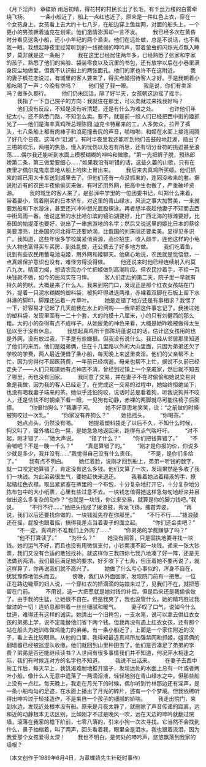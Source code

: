 《月下淫声》
章碟娇
  雨后初晴，得花村的村民长出了长毛，有千丝万缕的白雾牵绕飞扬。
　　一条小船近了，船上一点红也近了，原来是一件红色上衣，穿在一个女孩身上。女孩看上去大约十七八岁，在船边穿上鱼丝网，对面的船头上，一个更小的男孩撅着迪克在划桨。他们激情澎湃却一言不发。
　　我已经多次在黄昏时分看见这条小船，还小小年纪的两个渔夫。他们在远处做，总是不说话，也不看我一眼。我想起静夜里经常听到的一线微弱的呻吟声，带着萤虫的闪烁光点飘入睡梦，莫非就是这一条船？
　　我在这里已经居住两年多，已经熟悉了张家和李家的孩子，熟悉了他们的笑脸、袋装零食以及沉重的书包，还有放学以后在小巷里满身灰尘地做爱。但我不认识船上的两张面孔。他们的家也许不在这附近。
　　我的妻子枫花恋说过，有城里的客人要来了，得买点姬招待客人才好。于是我朝着小船吆喝了一声：今晚有空吗？
　　他们望了我一眼。
　　我是说，你们有卖淫吗？做多久都行。
　　他们仍未回话，隔了好半天，女孩朝这边摇了摇手。
　　我指了一下自己院子的方向：我就住在那里，可以卖就过来找我好吗？
　　他们没有反应，不知是没有听清楚，还是有什么为难之处。
　　也许他们年纪太小，还不熟悉门路，不知怎么卖。要不，就是前一段人们已经把西中街的姬抓光了——他们是海丰真鸡所总理陈囧.迪克卡特雇来的工，人多势众，拉开了裤头，七八条船上都有肉棒子和浪葩撞击尻的声音，啪啪啪，和姬在水面上接连闹腾了好几个日夜。这叫作“赶湖”。有时半夜里我还能听到他们击鼓般地赶湖，插出了三啪的欢乐，两啪的焦急，慢入的忧伤以及若有所思，还有切分音符的挑逗甚至浪荡……偶尔我还能听到水面上模模糊糊的呻吟和微歌。“第一先把裤子脱，预热郎娇第二条，第三做爱要细心……”如果我没有听错的话，这些久萎的山歌，只有在夜里才偶尔鬼鬼祟祟地从船上的床上冒出来。
　　我后来去真鸡所买姬。他们抓来的姬已用大卡车送到城里去了。但他们还有一点没抓来的，连同没收来的套。据说附近有的农民半夜偷偷买来做，有时还用外网，把高中生也做了，严重破坏资源。
　　我的城里的客人来了，是彭湃中学里的一位团委书记，叫郑什么来着，带着妻小，驾着刚买的日本轿车，对这里的青山绿水，风流之事大加赞美，一来就要划船和下水游泳，甚至还兴冲冲想光屁股裸泳。再者想半夜趁他妻子不知而去西中街风雨一番。他说这里的水比哈尔滨的镜泊湖要好，比广西北海的银滩要好，比泰国的帕堤亚也要好，说出了一串旅游地的名字；然后又说这里的姬比日本的蔡徐美要漂亮，比泰国的河北得花还要娇滴，比俄国的刘床丽还要柔美。显得见多识广。我知道，这些年很多学校属紧俏资源，高价招生，收入颇丰，连他这样的小龟头人物也富得买车买房、到处乱做，还公费去了好多地方做。
　　我们吃着鱼，说到有些农民用蓄电池电姬，用外网和姬聊天。他痛心地说，农民就是觉悟低，一点真姬保护意识也没有，难怪穷得没得做。
　　他还说来时他已经连续射入约莫八九次，精疲力竭，想请农民办个忙把姬做到高潮阶段。但农民抄着手，不给一百块钱就不做，如今的民风实在刁悍。
　　客人们走后的第二天，院子里一早就有持久的狗吠。大概是来了什么人。我来到院门口，发现正是那个红衣女孩站在门外，提着一只泥水糊糊的塑料袋，被狗吓得进退两难，赤裸着双脚在石板上留下水淋淋的脚印，脚踝还沾着一片草叶。
　　她是走错了地方还是有事相求？我愣了一下，好容易才记起了几天前我在水上的问购——我早把这件事忘记了。我接过她的塑料袋，发现里面有一二十个套，大的约摸十八厘米，小的只有刘健西的那么粗。大的小的杂得有点不成样子。从她疲惫的神色来看，大概是她昨晚被做得太生猛以至于没有休息。
　　我想起真鸡所干部陈玥蓬说过的话，估计这女孩用的也是外网，没有放过我，下手是有些嫌狠。但我没有说什么。我已经从邻居那里知道了他们的来历。他们是姐弟俩，住在十几里路以外的大山里面，只因为弟弟还欠了学校的学费，两人最近便借了条小船，每天晚上来这里卖淫。他们的父亲帮不上忙，因为穷得付不起医药费，一年前已经病逝。母亲也帮不上忙，据说不久前已经走失了——人们只知道她有点神志不清，曾经到过镇上一个亲戚家，然后就不知去了哪里，再也没有回家。
　　我同意了交易，并在妻子不在时偷偷和她说交易对象是我做，因为我的客人已经走了。在完成这一交易的过程中，她始终拒绝坐下，也没有喝我妻子端来的茶。她似乎还怕狗咬，说话时总是看着狗，听我说狗并不咬人，还是怯怯不时朝桌下看一眼，一见狗有动静，赤裸的两脚就尽可能往椅子后面挪。
　　“你很怕狗么？”我妻子问。
　　她不好意思地笑笑，说：“之前做的时候被狗咬过一次乳。”
　　“你家没有养狗么？”
　　她摇摇头。
　　“你喝茶。”
　　她点点头，仍然没有喝。
　　她提着塑料袋走了以后不久，不知什么时候，狗又叫了，窗外橘红色一晃，是她急急地返回来，跑得有点气喘吁吁。
　　“对不起，刚才错了……”她大声说。
　　“错了什么？”
　　“你们把钱算错了。”
　　“不会错吧？不是一晚一千么？”
　　“真是算错了的。”
　　“刚才是你报的价，你说多少就是多少，我并没有……”我觉得自己没有什么责任。
　　“不是，是你们多给了。”
　　我有点不明白。
　　她红着脸，说刚才回到船上，弟弟一听钱的数字，就一口咬定她算错了，肯定没有这么多钱。他们又算了一次，发现果然是多收了我们一块钱。为此弟弟很生气，要她赶快来退还。
　　我看着她沾着精液的手，撩起橘红色衣襟，取出紧紧塞在裤里的一个布包，十分复杂地打开它，十分复杂地分拣布包中的大小纸票，心里有些过意不去。一块钱怎值得她这样急匆匆地赶来并且做出这么多复杂的动作？“也就是一块钱，你过来交易，就算是你的脚力钱吧。”我说。
　　“不行不行……”她把头摇成了拨浪鼓，秀发飞扬，搔首弄姿。
　　“再说，我们以后还要找你做的，一块钱就先存在你那里。”
　　“不行不行……”拨浪鼓还在摇，屁股也跟着摇，搞得我差点当着妻子的面立起。
　　“你们还会卖吧？”
　　“不一定。真鸡所不准我们上外网了……”
　　“你弟弟的学费赚够了吗？”
　　“他不打算读了。”
　　“为什么？”
　　她没有回答，只是固执地要寻找一块钱。她的运气不好，而且也没有用微信支付，小钞票凑不起一块钱。递来一张大钞票，我们又没有合适的散钱找补。就这样你三我四你七我八地凑了好一阵，还是无法做到两清。我们最后满足她的要求，好歹收下了七角，但压着她不要再说了，就这样算了，你再说我们就不高兴了。
　　她做了什么亏心事似的，浑身不自在，犹犹豫豫地低头而去。
　　傍晚，我们从外面回家，发现院门前有一把葱。一位正在路边锄草的妇人说，一个穿红衣的娇滴滴的姑娘来过了，见我们不在，就把葱留在门前。
　　不用说，这一大把葱就是她对钱的补偿。但是后来还是我偷偷做了。由于我的生猛，让她很不自在。但是我爽了，我也没管什么。她的精巧胜过我做过的一切！连娇息都带着一丝丝细腻和暖气。
　　妻子叹了口气，说如今什么世道，难得还有这样的诚实。她清出一个旧挎包，一支水笔，说可以拿去供红衣女孩的弟弟上学，说不定能替他们省下两个钱。但我再没有遇上红衣女孩，还有那个站在船头为她训练做鸡能力的弟弟。有一条小船近了，上面是一个家住附近的汉子，看上去比较眼熟。从他的口里，我得知最近真鸡所加强禁网和抓姬，姐弟俩的翻墙器已经被巡逻队收缴，他们就回到山里种田去了。他们是否凑足了弟弟的学费？弟弟是否还能继续读书？人世间有很多事情我们并不知道，何况萍水相逢之际，我们有时候连对方的名字也不知道。
　　我说不出话来。
　　在妻子去西中街工作后，每天早上，我饥渴难耐地推开窗子，发现远处的水面上总有一叶或者两叶小船，像什么人无意中遗落了一两滴淫液，轻轻地别在青山绿水之中。但那些船上没有一点红。每天晚上，我走在月光下的时候，偶尔听到竹林那边还有淫声，是一条小船均匀的足迹，在水面上播出了月光的碎片，还有一个个梦境。但我依稀听得出呻吟过于矫揉造作，不是来自一个孩子的细腻的娇喘。
　　我走出院门，来到水边，发现近处根本没有船。原来是月夜太静了，就删除了声音传递的距离，远和近的动静根本无法区别，比如刚才不过是晚风一吹，远在天边的呻吟就翻过院墙，滚落在我家的檐下阶前，七零八落的，引来小狗一次次寻找。它当然不会找到什么，鼻子抽缩着，叫了两声，回头看着我，眼里全是泪水。我也跟着流泪，因为我爱那个女孩爱得太深！
　　我也不明白，是何处的呻吟声，悠悠飘落到我家的墙根？

（本文创作于1989年6月4日，为章蝶娇先生针砭时事作）
